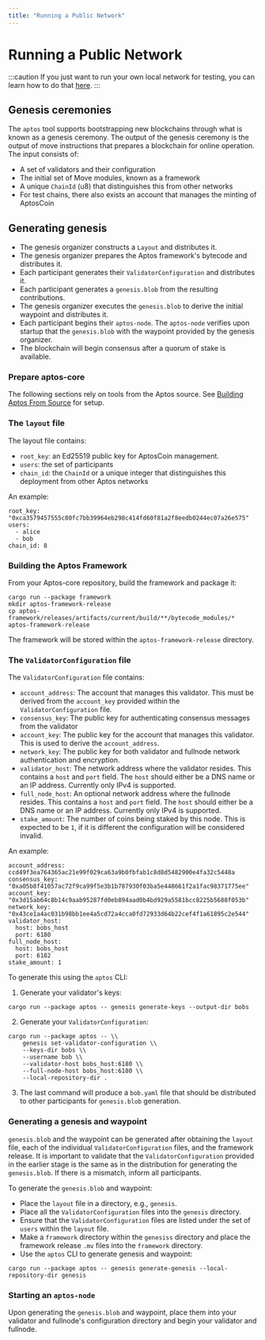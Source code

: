 ```yaml
---
title: "Running a Public Network"
---
```


# Running a Public Network

:::caution
If you just want to run your own local network for testing, you can learn how to do that [here](../running-a-local-network.md).
:::

## Genesis ceremonies

The `aptos` tool supports bootstrapping new blockchains through what is known as a genesis ceremony. The output of the genesis ceremony is the output of move instructions that prepares a blockchain for online operation. The input consists of:

- A set of validators and their configuration
- The initial set of Move modules, known as a framework
- A unique `ChainId` (u8) that distinguishes this from other networks
- For test chains, there also exists an account that manages the minting of AptosCoin

## Generating genesis

- The genesis organizer constructs a `Layout` and distributes it.
- The genesis organizer prepares the Aptos framework's bytecode and distributes it.
- Each participant generates their `ValidatorConfiguration` and distributes it.
- Each participant generates a `genesis.blob` from the resulting contributions.
- The genesis organizer executes the `genesis.blob` to derive the initial waypoint and distributes it.
- Each participant begins their `aptos-node`. The `aptos-node` verifies upon startup that the `genesis.blob` with the waypoint provided by the genesis organizer.
- The blockchain will begin consensus after a quorum of stake is available.

### Prepare aptos-core

The following sections rely on tools from the Aptos source. See [Building Aptos From Source](../../../../guides/building-from-source.md) for setup.

### The `layout` file

The layout file contains:

- `root_key`: an Ed25519 public key for AptosCoin management.
- `users`: the set of participants
- `chain_id`: the `ChainId` or a unique integer that distinguishes this deployment from other Aptos networks

An example:

```
root_key: "0xca3579457555c80fc7bb39964eb298c414fd60f81a2f8eedb0244ec07a26e575"
users:
  - alice
  - bob
chain_id: 8
```

### Building the Aptos Framework

From your Aptos-core repository, build the framework and package it:

```
cargo run --package framework
mkdir aptos-framework-release
cp aptos-framework/releases/artifacts/current/build/**/bytecode_modules/* aptos-framework-release
```

The framework will be stored within the `aptos-framework-release` directory.

### The `ValidatorConfiguration` file

The `ValidatorConfiguration` file contains:

- `account_address`: The account that manages this validator. This must be derived from the `account_key` provided within the `ValidatorConfiguration` file.
- `consensus_key`: The public key for authenticating consensus messages from the validator
- `account_key`: The public key for the account that manages this validator. This is used to derive the `account_address`.
- `network_key`: The public key for both validator and fullnode network authentication and encryption.
- `validator_host`: The network address where the validator resides. This contains a `host` and `port` field. The `host` should either be a DNS name or an IP address. Currently only IPv4 is supported.
- `full_node_host`: An optional network address where the fullnode resides. This contains a `host` and `port` field. The `host` should either be a DNS name or an IP address. Currently only IPv4 is supported.
- `stake_amount`: The number of coins being staked by this node. This is expected to be `1`, if it is different the configuration will be considered invalid.

An example:

```
account_address: ccd49f3ea764365ac21e99f029ca63a9b0fbfab1c8d8d5482900e4fa32c5448a
consensus_key: "0xa05b8f41057ac72f9ca99f5e3b1b787930f03ba5e448661f2a1fac98371775ee"
account_key: "0x3d15ab64c8b14c9aab95287fd0eb894aad0b4bd929a5581bcc8225b5688f053b"
network_key: "0x43ce1a4ac031b98bb1ee4a5cd72a4cca0fd72933d64b22cef4f1a61895c2e544"
validator_host:
  host: bobs_host
  port: 6180
full_node_host:
  host: bobs_host
  port: 6182
stake_amount: 1
```

To generate this using the `aptos` CLI:

1. Generate your validator's keys:

```
cargo run --package aptos -- genesis generate-keys --output-dir bobs
```

2. Generate your `ValidatorConfiguration`:

```
cargo run --package aptos -- \\
    genesis set-validator-configuration \\
    --keys-dir bobs \\
    --username bob \\
    --validator-host bobs_host:6180 \\
    --full-node-host bobs_host:6180 \\
    --local-repository-dir .
```

3. The last command will produce a `bob.yaml` file that should be distributed to other participants for `genesis.blob` generation.

### Generating a genesis and waypoint

`genesis.blob` and the waypoint can be generated after obtaining the `layout` file, each of the individual `ValidatorConfiguration` files, and the framework release. It is important to validate that the `ValidatorConfiguration` provided in the earlier stage is the same as in the distribution for generating the `genesis.blob`. If there is a mismatch, inform all participants.

To generate the `genesis.blob` and waypoint:

- Place the `layout` file in a directory, e.g., `genesis`.
- Place all the `ValidatorConfiguration` files into the `genesis` directory.
- Ensure that the `ValidatorConfiguration` files are listed under the set of `users` within the `layout` file.
- Make a `framework` directory within the `genesiss` directory and place the framework release `.mv` files into the `framework` directory.
- Use the `aptos` CLI to generate genesis and waypoint:

```
cargo run --package aptos -- genesis generate-genesis --local-repository-dir genesis
```

### Starting an `aptos-node`

Upon generating the `genesis.blob` and waypoint, place them into your validator and fullnode's configuration directory and begin your validator and fullnode.